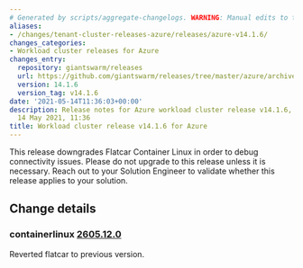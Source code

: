 ```yaml
---
# Generated by scripts/aggregate-changelogs. WARNING: Manual edits to this files will be overwritten.
aliases:
- /changes/tenant-cluster-releases-azure/releases/azure-v14.1.6/
changes_categories:
- Workload cluster releases for Azure
changes_entry:
  repository: giantswarm/releases
  url: https://github.com/giantswarm/releases/tree/master/azure/archived/v14.1.6
  version: 14.1.6
  version_tag: v14.1.6
date: '2021-05-14T11:36:03+00:00'
description: Release notes for Azure workload cluster release v14.1.6, published on
  14 May 2021, 11:36
title: Workload cluster release v14.1.6 for Azure
---
```


This release downgrades Flatcar Container Linux in order to debug connectivity issues. Please do not upgrade to this release unless it is necessary. Reach out to your Solution Engineer to validate whether this release applies to your solution.

## Change details


### containerlinux [2605.12.0](https://www.flatcar-linux.org/releases/#release-2605.12.0)

Reverted flatcar to previous version.
